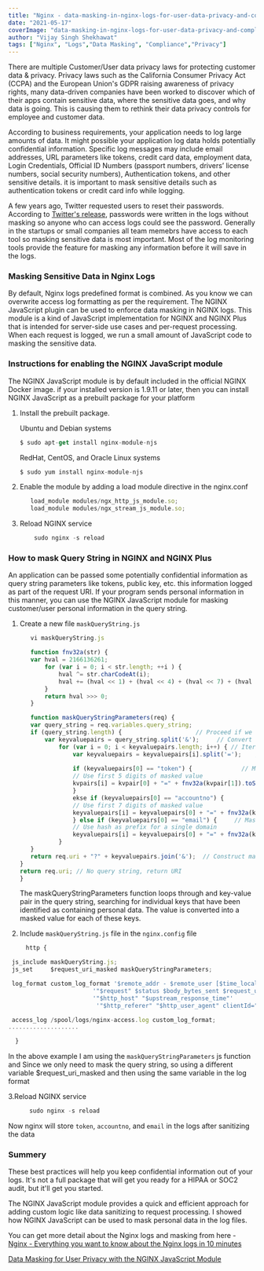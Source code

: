 ```yaml
---
title: "Nginx - data-masking-in-nginx-logs-for-user-data-privacy-and-compliance"
date: "2021-05-17"
coverImage: "data-masking-in-nginx-logs-for-user-data-privacy-and-compliance.png"
author: "Vijay Singh Shekhawat"
tags: ["Nginx", "Logs","Data Masking", "Compliance","Privacy"]
---
```



 There are multiple Customer/User data privacy laws for protecting customer data & privacy. Privacy laws such as the California Consumer Privacy Act (CCPA) and the European Union's GDPR raising awareness of privacy rights, many data-driven companies have been worked to discover which of their apps contain sensitive data, where the sensitive data goes, and why data is going. This is causing them to rethink their data privacy controls for employee and customer data.

 According to business requirements, your application needs to log large amounts of data. It might possible your application log data holds potentially confidential information. Specific log messages may include email addresses, URL parameters like tokens, credit card data, employment data, Login Credentials, Official ID Numbers (passport numbers, drivers’ license numbers, social security numbers), Authentication tokens, and other sensitive details. it is important to mask sensitive details such as authentication tokens or credit card info while logging.

 A few years ago, Twitter requested users to reset their passwords. According to [Twitter's release](https://blog.twitter.com/official/en_us/topics/company/2018/keeping-your-account-secure.html), passwords were written in the logs without masking so anyone who can access logs could see the password. Generally in the startups or small companies all team memebrs have access to each tool so masking sensitive data is most important. Most of the log monitoring tools provide the feature for masking any information before it will save in the logs.

### Masking Sensitive Data in Nginx Logs

 By default, Nginx logs predefined format is combined. As you know we can overwrite access log formatting as per the requirement. The NGINX JavaScript plugin can be used to enforce data masking in NGINX logs. This module is a kind of JavaScript implementation for NGINX and NGINX Plus that is intended for server-side use cases and per-request processing. When each request is logged, we run a small amount of JavaScript code to masking the sensitive data.

 ### Instructions for enabling the NGINX JavaScript module

 The NGINX JavaScript module is by default included in the official NGINX Docker image. if your installed version is 1.9.11 or later, then you can install NGINX JavaScript as a prebuilt package for your platform

 1. Install the prebuilt package.
    
    Ubuntu and Debian systems
    ```javascript
    $ sudo apt-get install nginx-module-njs
    ```

    RedHat, CentOS, and Oracle Linux systems
    ```javascript
    $ sudo yum install nginx-module-njs
    ```

 2. Enable the module by adding a load module directive in the nginx.conf

     ```javascript
        load_module modules/ngx_http_js_module.so;
        load_module modules/ngx_stream_js_module.so;
    ```

 3. Reload NGINX service

    ```javascript
        sudo nginx -s reload
    ```
 
 ### How to mask Query String in NGINX and NGINX Plus 

 An application can be passed some potentially confidential information as query string parameters like tokens, public key, etc. this information logged as part of the request URI. If your program sends personal information in this manner, you can use the NGINX JavaScript module for masking customer/user personal information in the query string.


1. Create a new file ``` maskQueryString.js ```
 
     ```javascript
        vi maskQueryString.js

        function fnv32a(str) {
        var hval = 2166136261;
            for (var i = 0; i < str.length; ++i ) {
                hval ^= str.charCodeAt(i);
                hval += (hval << 1) + (hval << 4) + (hval << 7) + (hval << 8) + (hval << 24);
            }
            return hval >>> 0;
        }

        function maskQueryStringParameters(req) {
        var query_string = req.variables.query_string;
        if (query_string.length) {                     // Proceed if we have query string
            var keyvaluepairs = query_string.split('&');     // Convert to array of key=value
                for (var i = 0; i < keyvaluepairs.length; i++) { // Iterate through each Key Value pairs pair
                    var keyvaluepairs = keyvaluepairs[i].split('=');    // Split Key Value pair into new array
                    
                    if (keyvaluepairs[0] == "token") {              // Mask token query paramter
                    // Use first 5 digits of masked value
                    kvpairs[i] = kvpair[0] + "=" + fnv32a(kvpair[1]).toString().substr(5);
                    } 
                    ekse if (keyvaluepairs[0] == "accountno") {              // Mask account no
                    // Use first 7 digits of masked value
                    keyvaluepairs[i] = keyvaluepairs[0] + "=" + fnv32a(keyvaluepairs[1]).toString().substr(0,7);
                    } else if (keyvaluepairs[0] == "email") {     // Mask email
                    // Use hash as prefix for a single domain
                    keyvaluepairs[i] = keyvaluepairs[0] + "=" + fnv32a(keyvaluepairs[1]) + "@sample.com";
                }
        }
        return req.uri + "?" + keyvaluepairs.join('&');  // Construct masked URI
    }
    return req.uri; // No query string, return URI
    }
    ```

    The maskQueryStringParameters function loops through and key-value pair in the query string, searching for individual keys that have been identified as containing personal data. The value is converted into a masked value for each of these keys.

 2. Include ``` maskQueryString.js ``` file in the ``` nginx.config ``` file 

   ```javascript
        http {

    js_include maskQueryString.js;
    js_set     $request_uri_masked maskQueryStringParameters;

    log_format custom_log_format '$remote_addr - $remote_user [$time_local] '
                           '"$request" $status $body_bytes_sent $request_uri_masked '
                           '"$http_host" "$upstream_response_time"'
                            '"$http_referer" "$http_user_agent" clientId="$clientid"';

    access_log /spool/logs/nginx-access.log custom_log_format;
....................

     }
```
 In the above example I am using the ``` maskQueryStringParameters ``` js function and Since we only need to mask the query string, so using a different variable $request_uri_masked and then using the same variable in the log format 

3.Reload NGINX service

  ```javascript
        sudo nginx -s reload
   ```

 Now nginx will store ```token```, ```accountno```,  and ```email``` in the logs after sanitizing the data 


### Summery
These best practices will help you keep confidential information out of your logs. It's not a full package that will get you ready for a HIPAA or SOC2 audit, but it'll get you started.

The NGINX JavaScript module provides a quick and efficient approach for adding custom logic like data sanitizing to request processing. I showed how NGINX JavaScript can be used to mask personal data in the log files.

You can get more detail about the Nginx logs and masking from here - 
[Nginx - Everything you want to know about the Nginx logs in 10 minutes](https://www.loginradius.com/blog/async/quick-10-minutes-guide-about-the-nginx-access-and-error-logs/)

[Data Masking for User Privacy with the NGINX JavaScript Module](https://www.nginx.com/blog/data-masking-user-privacy-nginscript)


